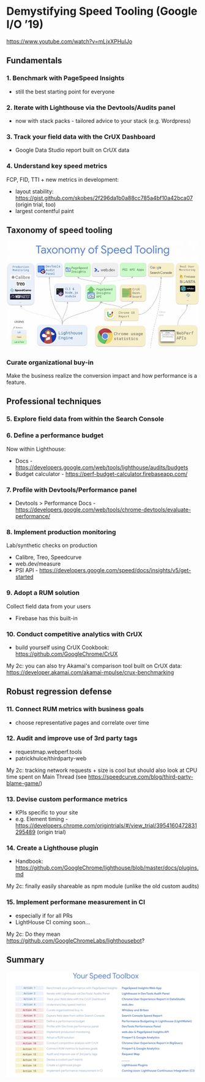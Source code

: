 # Demystifying Speed Tooling (Google I/O ’19)

https://www.youtube.com/watch?v=mLjxXPHuIJo


## Fundamentals

### 1. Benchmark with PageSpeed Insights

* still the best starting point for everyone

### 2. Iterate with Lighthouse via the Devtools/Audits panel

* now with stack packs - tailored advice to your stack (e.g. Wordpress)

### 3. Track your field data with the CrUX Dashboard

* Google Data Studio report built on CrUX data

### 4. Understand key speed metrics

FCP, FID, TTI + new metrics in development:

* layout stability: https://gist.github.com/skobes/2f296da1b0a88cc785a4bf10a42bca07 (origin trial, too)
* largest contentful paint

## Taxonomy of speed tooling

![taxonomy of speed tooling](taxonomy.jpg)

### Curate organizational buy-in

Make the business realize the conversion impact and how performance is a feature.

## Professional techniques

### 5. Explore field data from within the Search Console 

### 6. Define a performance budget

Now within Lighthouse:

* Docs - https://developers.google.com/web/tools/lighthouse/audits/budgets
* Budget calculator - https://perf-budget-calculator.firebaseapp.com/

### 7. Profile with Devtools/Performance panel

* Devtools > Performance Docs - https://developers.google.com/web/tools/chrome-devtools/evaluate-performance/

### 8. Implement production monitoring

Lab/synthetic checks on production

* Calibre, Treo, Speedcurve
* web.dev/measure
* PSI API - https://developers.google.com/speed/docs/insights/v5/get-started

### 9. Adopt a RUM solution

Collect field data from your users

* Firebase has this built-in

### 10. Conduct competitive analytics with CrUX

* build yourself using CrUX Cookbook: https://github.com/GoogleChrome/CrUX

My 2c: you can also try Akamai's comparison tool built on CrUX data: https://developer.akamai.com/akamai-mpulse/crux-benchmarking

## Robust regression defense

### 11. Connect RUM metrics with business goals

* choose representative pages and correlate over time

### 12. Audit and improve use of 3rd party tags

* requestmap.webperf.tools
* patrickhulce/thirdparty-web

My 2c: tracking network requests + size is cool but should also look at CPU time spent on Main Thread (see https://speedcurve.com/blog/third-party-blame-game/)

### 13. Devise custom performance metrics

* KPIs specific to your site
* e.g. Element timing - https://developers.chrome.com/origintrials/#/view_trial/3954160472831295489 (origin trial)

### 14. Create a Lighthouse plugin

* Handbook: https://github.com/GoogleChrome/lighthouse/blob/master/docs/plugins.md

My 2c: finally easily shareable as npm module (unlike the old custom audits)

### 15. Implement performane measurement in CI

* especially if for all PRs
* LightHouse CI coming soon...

My 2c: Do they mean https://github.com/GoogleChromeLabs/lighthousebot?

## Summary

![summary](summary.jpg)